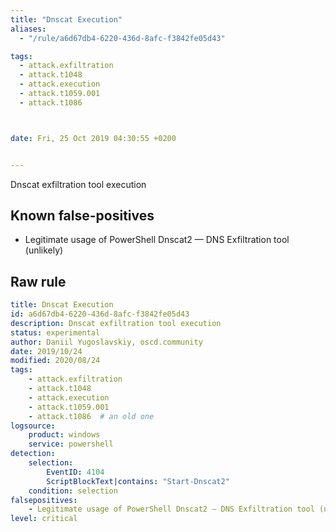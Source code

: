 ```yaml
---
title: "Dnscat Execution"
aliases:
  - "/rule/a6d67db4-6220-436d-8afc-f3842fe05d43"

tags:
  - attack.exfiltration
  - attack.t1048
  - attack.execution
  - attack.t1059.001
  - attack.t1086



date: Fri, 25 Oct 2019 04:30:55 +0200


---
```


Dnscat exfiltration tool execution

<!--more-->


## Known false-positives

* Legitimate usage of PowerShell Dnscat2 — DNS Exfiltration tool (unlikely)




## Raw rule
```yaml
title: Dnscat Execution
id: a6d67db4-6220-436d-8afc-f3842fe05d43
description: Dnscat exfiltration tool execution
status: experimental
author: Daniil Yugoslavskiy, oscd.community
date: 2019/10/24
modified: 2020/08/24
tags:
    - attack.exfiltration
    - attack.t1048
    - attack.execution
    - attack.t1059.001
    - attack.t1086  # an old one
logsource:
    product: windows
    service: powershell
detection:
    selection:
        EventID: 4104
        ScriptBlockText|contains: "Start-Dnscat2"
    condition: selection
falsepositives:
    - Legitimate usage of PowerShell Dnscat2 — DNS Exfiltration tool (unlikely)
level: critical

```
